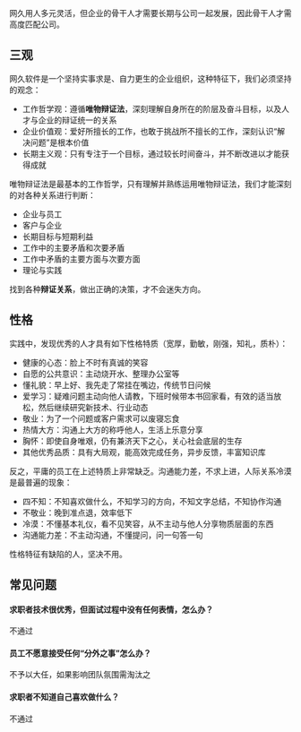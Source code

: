 网久用人多元灵活，但企业的骨干人才需要长期与公司一起发展，因此骨干人才需高度匹配公司。

## 三观

网久软件是一个坚持实事求是、自力更生的企业组织，这种特征下，我们必须坚持的观念：

- 工作哲学观：遵循**唯物辩证法**，深刻理解自身所在的阶层及奋斗目标，以及人才与企业的辩证统一的关系
- 企业价值观：爱好所擅长的工作，也敢于挑战所不擅长的工作，深刻认识“解决问题”是根本价值
- 长期主义观：只有专注于一个目标，通过较长时间奋斗，并不断改进以才能获得成就

唯物辩证法是最基本的工作哲学，只有理解并熟练运用唯物辩证法，我们才能深刻的对各种关系进行判断：

- 企业与员工
- 客户与企业
- 长期目标与短期利益
- 工作中的主要矛盾和次要矛盾
- 工作中矛盾的主要方面与次要方面
- 理论与实践

找到各种**辩证关系**，做出正确的决策，才不会迷失方向。

## 性格

实践中，发现优秀的人才具有如下性格特质（宽厚，勤敏，刚强，知礼，质朴）：

- 健康的心态：脸上不时有真诚的笑容
- 自愿的公共意识：主动烧开水、整理办公室等
- 懂礼貌：早上好、我先走了常挂在嘴边，传统节日问候
- 爱学习：疑难问题主动向他人请教，下班时候带本书回家看，有效的适当放松，然后继续研究新技术、行业动态
- 敬业：为了一个问题或客户需求可以废寝忘食
- 热情大方：沟通上大方的称呼他人，生活上乐意分享
- 胸怀：即使自身唯艰，仍有兼济天下之心，关心社会底层的生存
- 其他优秀品质：具有大局观，能高效完成任务，异步反馈，丰富知识库

反之，平庸的员工在上述特质上非常缺乏。沟通能力差，不求上进，人际关系冷漠是最普遍的现象：

- 四不知：不知喜欢做什么，不知学习的方向，不知文字总结，不知协作沟通
- 不敬业：晚到准点退，效率低下
- 冷漠：不懂基本礼仪，看不见笑容，从不主动与他人分享物质层面的东西
- 沟通能力差：不主动沟通，不懂提问，问一句答一句

性格特征有缺陷的人，坚决不用。

## 常见问题

#### 求职者技术很优秀，但面试过程中没有任何表情，怎么办？
不通过

#### 员工不愿意接受任何“分外之事”怎么办？
不予以大任，如果影响团队氛围需淘汰之

#### 求职者不知道自己喜欢做什么？
不通过

